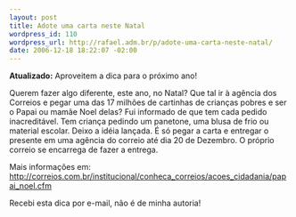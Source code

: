 ```yaml
--- 
layout: post
title: Adote uma carta neste Natal
wordpress_id: 110
wordpress_url: http://rafael.adm.br/p/adote-uma-carta-neste-natal/
date: 2006-12-18 18:22:07 -02:00
---
```

<strong>Atualizado:</strong> Aproveitem a dica para o próximo ano!

Querem fazer algo diferente, este ano, no Natal?
Que tal ir à agência dos Correios e pegar uma das 17 milhões de cartinhas de crianças pobres e ser o Papai ou mamãe Noel delas?
Fui informado de que tem cada pedido inacreditável. Tem criança pedindo um panetone, uma blusa de frio ou material escolar.
Deixo a idéia lançada. É só pegar a carta e entregar o presente em uma agência do correio até dia 20 de Dezembro. O próprio correio se encarrega de fazer a entrega.

Mais informações em:
<a href="http://correios.com.br/institucional/conheca_correios/acoes_cidadania/papai_noel.cfm">http://correios.com.br/institucional/conheca_correios/acoes_cidadania/papai_noel.cfm</a>

Recebi esta dica por e-mail, não é de minha autoria!

